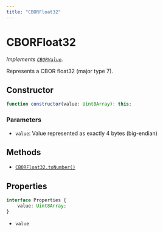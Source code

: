 ```yaml
---
title: "CBORFloat32"
---
```


# CBORFloat32

_Implements [`CBORValue`](/reference/main/CBORValue)._

Represents a CBOR float32 (major type 7).

## Constructor

```ts
function constructor(value: Uint8Array): this;
```

### Parameters

- `value`: Value represented as exactly 4 bytes (big-endian)

## Methods

- [`CBORFloat32.toNumber()`](/reference/main/CBORFloat32/toNumber)

## Properties

```ts
interface Properties {
	value: Uint8Array;
}
```

- `value`
